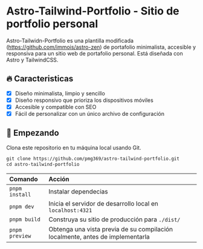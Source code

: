 # Astro-Tailwind-Portfolio - Sitio de portfolio personal

Astro-Tailwidn-Portfolio es una plantilla modificada (https://github.com/immois/astro-zen) de portafolio minimalista, accesible y responsiva para un sitio web de portafolio personal. Está diseñada con Astro y TailwindCSS.

## 🔥 Caracteristicas

- [x] Diseño minimalista, limpio y sencillo
- [x] Diseño responsivo que prioriza los dispositivos móviles
- [x] Accesible y compatible con SEO
- [x] Fácil de personalizar con un único archivo de configuración

## 🚀 Empezando
Clona este repositorio en tu máquina local usando Git.

```scheme
git clone https://github.com/pmg369/astro-tailwind-portfolio.git
cd astro-tailwind-portfolio
```

| Comando           | Acción                                       |
| :---------------- | :------------------------------------------- |
| `pnpm install`     | Instalar dependecias                        |
| `pnpm dev`     | Inicia el servidor de desarrollo local en `localhost:4321`  |
| `pnpm build`   | Construya su sitio de producción para `./dist/`      |
| `pnpm preview` | Obtenga una vista previa de su compilación localmente, antes de implementarla |
